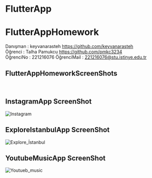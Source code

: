 # FlutterApp
# FlutterAppHomework

Danışman : keyvanarasteh https://github.com/keyvanarasteh
<br>
Öğrenci  :  Talha Pamukcu https://github.com/pmkc3234  
ÖğrenciNo : 221216076
ÖğrenciMail : 221216076@stu.istinye.edu.tr

## FlutterAppHomeworkScreenShots
<br>

## InstagramApp ScreenShot
![Instagram](https://cdn.discordapp.com/attachments/1172126983522627685/1178317510383243284/Instagram.jpg?ex=6575b4b2&is=65633fb2&hm=8a22a3df013f3efe41b6f3a389936bf8bc9fc2c52915e20071c093956d29c567&)



## ExploreIstanbulApp ScreenShot
![Explore_İstanbul](https://media.discordapp.net/attachments/1172126983522627685/1178317510702026782/Explore_itanbul.jpg?ex=6575b4b2&is=65633fb2&hm=682c5a935b870aeac8c2e389d7993153c99aed97aa9b2dc04cd9fed36c158924&=&format=webp&width=690&height=1310)

## YoutubeMusicApp ScreenShot
![Youtueb_music](https://cdn.discordapp.com/attachments/1172126983522627685/1178317511062716426/Youtube_Music.jpg?ex=6575b4b2&is=65633fb2&hm=510895bfa92f7d5d2f1b8f143fea182d1a0b55f9402b1681737278537fbbdbf1&)

